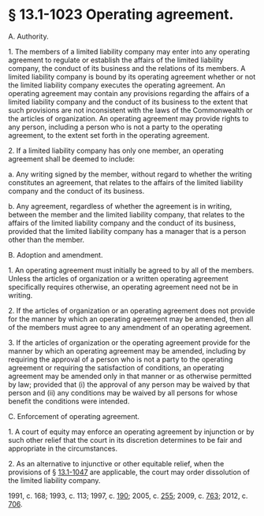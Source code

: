 # § 13.1-1023 Operating agreement.

<p>A. Authority.</p><p>1. The members of a limited liability company may enter into any operating agreement to regulate or establish the affairs of the limited liability company, the conduct of its business and the relations of its members. A limited liability company is bound by its operating agreement whether or not the limited liability company executes the operating agreement. An operating agreement may contain any provisions regarding the affairs of a limited liability company and the conduct of its business to the extent that such provisions are not inconsistent with the laws of the Commonwealth or the articles of organization. An operating agreement may provide rights to any person, including a person who is not a party to the operating agreement, to the extent set forth in the operating agreement.</p><p>2. If a limited liability company has only one member, an operating agreement shall be deemed to include:</p><p>a. Any writing signed by the member, without regard to whether the writing constitutes an agreement, that relates to the affairs of the limited liability company and the conduct of its business.</p><p>b. Any agreement, regardless of whether the agreement is in writing, between the member and the limited liability company, that relates to the affairs of the limited liability company and the conduct of its business, provided that the limited liability company has a manager that is a person other than the member.</p><p>B. Adoption and amendment.</p><p>1. An operating agreement must initially be agreed to by all of the members. Unless the articles of organization or a written operating agreement specifically requires otherwise, an operating agreement need not be in writing.</p><p>2. If the articles of organization or an operating agreement does not provide for the manner by which an operating agreement may be amended, then all of the members must agree to any amendment of an operating agreement.</p><p>3. If the articles of organization or the operating agreement provide for the manner by which an operating agreement may be amended, including by requiring the approval of a person who is not a party to the operating agreement or requiring the satisfaction of conditions, an operating agreement may be amended only in that manner or as otherwise permitted by law; provided that (i) the approval of any person may be waived by that person and (ii) any conditions may be waived by all persons for whose benefit the conditions were intended.</p><p>C. Enforcement of operating agreement.</p><p>1. A court of equity may enforce an operating agreement by injunction or by such other relief that the court in its discretion determines to be fair and appropriate in the circumstances.</p><p>2. As an alternative to injunctive or other equitable relief, when the provisions of § <a href='http://law.lis.virginia.gov/vacode/13.1-1047/'>13.1-1047</a> are applicable, the court may order dissolution of the limited liability company.</p><p>1991, c. 168; 1993, c. 113; 1997, c. <a href='http://lis.virginia.gov/cgi-bin/legp604.exe?971+ful+CHAP0190'>190</a>; 2005, c. <a href='http://lis.virginia.gov/cgi-bin/legp604.exe?051+ful+CHAP0255'>255</a>; 2009, c. <a href='http://lis.virginia.gov/cgi-bin/legp604.exe?091+ful+CHAP0763'>763</a>; 2012, c. <a href='http://lis.virginia.gov/cgi-bin/legp604.exe?121+ful+CHAP0706'>706</a>.</p>